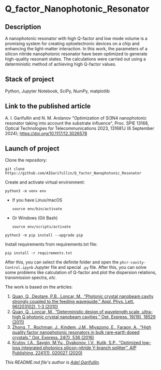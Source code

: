 # Q_factor_Nanophotonic_Resonator

## Description
A nanophotonic resonator with high Q-factor and low mode volume is a promising system for creating optoelectronic devices on a chip and enhancing the light-matter interaction. In this work, the parameters of a silicon nitride nanophotonic resonator have been optimized to generate high-quality resonant states. The calculations were carried out using a deterministic method of achieving high Q-factor values.

## Stack of project
Python, Jupyter Notebook, SciPy, NumPy, matplotlib

## Link to the published article
A. I. Garifullin and N. M. Arslanov "Optimization of SI3N4 nanophotonic resonator taking into account the substrate influence", Proc. SPIE 13168, Optical Technologies for Telecommunications 2023, 131681J (6 September 2024); https://doi.org/10.1117/12.3026578

## Launch of project
Clone the repository:
```
git clone https://github.com/AIGarifullin/Q_factor_Nanophotonic_Resonator
```

Create and activate virtual environment:

```
python3 -m venv env
```

* If you have Linux/macOS

    ```
    source env/bin/activate
    ```

* Or Windows (Git Bash)

    ```
    source env/scripts/activate
    ```

```
python3 -m pip install --upgrade pip
```
Install requirements from requirements.txt file:

```
pip install -r requirements.txt
```

After this, you can select the definite folder and open the `phcr-cavity-Control.ipynb` Jupyter file and special `.py` file. After this, you can solve some problems like calculation of Q-factor and plot the dispersion relations, transmission spectra, _etc_. 

The work is based on the articles:
1) [Quan, Q,, Deotare, P.B., Loncar, M., “Photonic crystal nanobeam cavity strongly coupled to the feeding waveguide,” Appl. Phys. Lett. 96(203102), 1-3 (2010)](http://dx.doi.org/10.1063/1.3429125)
2) [Quan, Q., Loncar, M., “Deterministic design of wavelength scale, ultra-high Q photonic crystal nanobeam cavities,” Opt. Express. 19(19), 18529 (2011)](https://doi.org/10.1364/OE.19.018529)
3) [Zhong, T., Rochman, J., Kindem, J.M., Miyazono, E., Faraon, A., “High quality factor nanophotonic resonators in bulk rare-earth doped crystals,” Opt. Express. 24(1), 536 (2016)](https://doi.org/10.1364/OE.24.000536) 
4) [Krutov, I.A., Saygin, M.Yu., Dyakonov, I.V., Kulik, S.P., “Optimized low-loss integrated photonics silicon-nitride  Y-branch  splitter”, AIP Publishing, 2241(1), 020027 (2020)](https://doi.org/10.1063/5.0011452)

_This README.md file's author is [Adel Garifullin](https://github.com/AIGarifullin)._

